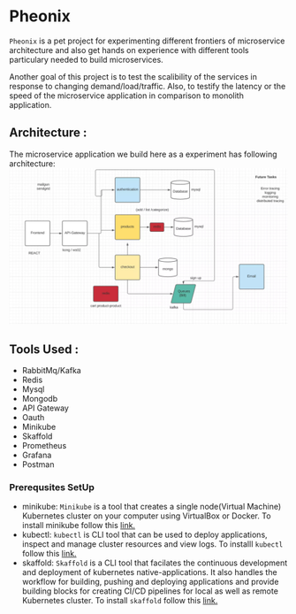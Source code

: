 # Pheonix

`Pheonix` is a pet project for experimenting different frontiers of microservice architecture and also get hands on experience with different tools particulary needed to build microservices. 

Another goal of this project is to test the scalibility of the services in response to changing demand/load/traffic. Also, to testify the latency or the speed of the microservice application in comparison to monolith application.   
 
## Architecture :
The microservice application we build here as a experiment has following architecture:
![alt text](https://github.com/limbuu/pheonix-microservice/blob/main/images/architecture.webp)

## Tools Used :
* RabbitMq/Kafka
* Redis
* Mysql
* Mongodb
* API Gateway
* Oauth
* Minikube
* Skaffold
* Prometheus
* Grafana
* Postman

### Prerequsites SetUp
* minikube: `Minikube` is a tool that creates a single node(Virtual Machine) Kubernetes cluster on your computer using VirtualBox or Docker. To install minikube follow this [link.](https://minikube.sigs.k8s.io/docs/start/)
* kubectl: `kubectl` is CLI tool that can be used to deploy applications, inspect and manage cluster resources and view logs. To installl `kubectl` follow this [link.](https://kubernetes.io/docs/tasks/tools/install-kubectl-linux/)
* skaffold: `Skaffold` is a CLI tool that facilates the continuous development and deployment of kubernetes native-applications. It also handles the workflow for building, pushing and deploying applications and provide building blocks for creating CI/CD pipelines for local as well as remote Kubernetes cluster. To install `skaffold` follow this [link.](https://skaffold.dev/docs/install/)




